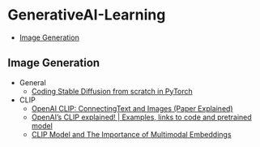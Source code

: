 # GenerativeAI-Learning
- [Image Generation](#image-generation)

## Image Generation
- General
  - [Coding Stable Diffusion from scratch in PyTorch](https://www.youtube.com/watch?v=ZBKpAp_6TGI)
- CLIP
  - [OpenAI CLIP: ConnectingText and Images (Paper Explained)](https://www.youtube.com/watch?v=T9XSU0pKX2E)
  - [OpenAI’s CLIP explained! | Examples, links to code and pretrained model](https://www.youtube.com/watch?v=dh8Rxhf7cLU)
  - [CLIP Model and The Importance of Multimodal Embeddings](https://towardsdatascience.com/clip-model-and-the-importance-of-multimodal-embeddings-1c8f6b13bf)
